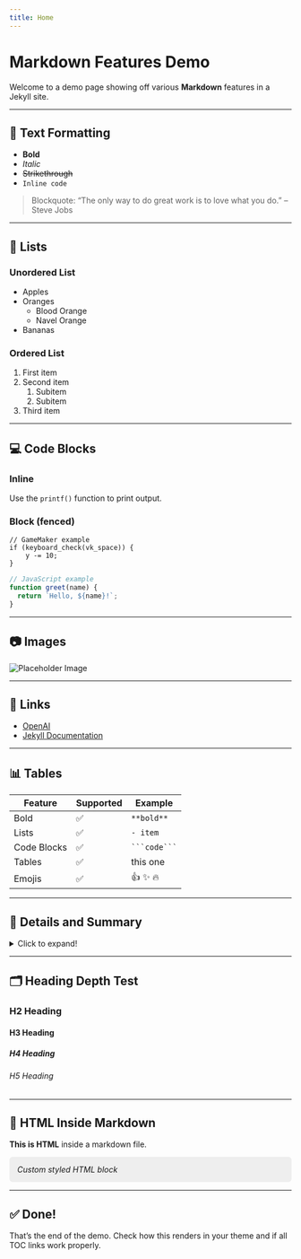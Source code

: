 ```yaml
---
title: Home
---
```


# Markdown Features Demo

Welcome to a demo page showing off various **Markdown** features in a Jekyll site.

---

## 📝 Text Formatting

- **Bold**
- *Italic*
- ~~Strikethrough~~
- `Inline code`

> Blockquote: “The only way to do great work is to love what you do.” – Steve Jobs

---

## 🔢 Lists

### Unordered List

- Apples
- Oranges
  - Blood Orange
  - Navel Orange
- Bananas

### Ordered List

1. First item
2. Second item
   1. Subitem
   2. Subitem
3. Third item

---

## 💻 Code Blocks

### Inline

Use the `printf()` function to print output.

### Block (fenced)

```gml
// GameMaker example
if (keyboard_check(vk_space)) {
    y -= 10;
}
````

```js
// JavaScript example
function greet(name) {
  return `Hello, ${name}!`;
}
```

---

## 📷 Images

![Placeholder Image](https://via.placeholder.com/300x150.png?text=Markdown+Image)

---

## 🔗 Links

* [OpenAI](https://openai.com)
* [Jekyll Documentation](https://jekyllrb.com/docs/)

---

## 📊 Tables

| Feature     | Supported | Example        |
| ----------- | --------- | -------------- |
| Bold        | ✅         | `**bold**`     |
| Lists       | ✅         | `- item`       |
| Code Blocks | ✅         | ` ```code``` ` |
| Tables      | ✅         | this one       |
| Emojis      | ✅         | 👍 ✨ 🔥        |

---

## 🧩 Details and Summary

<details>
<summary>Click to expand!</summary>

This is hidden by default but visible when expanded.

```python
def hello():
    print("Hello, world!")
```

</details>

---

## 🗂 Heading Depth Test

### H2 Heading

#### H3 Heading

##### H4 Heading

###### H5 Heading

---

## 🧪 HTML Inside Markdown

<p><strong>This is HTML</strong> inside a markdown file.</p>

<div style="padding: 1em; background: #eee; border-radius: 6px;">
  <em>Custom styled HTML block</em>
</div>

---

## ✅ Done!

That’s the end of the demo. Check how this renders in your theme and if all TOC links work properly.
